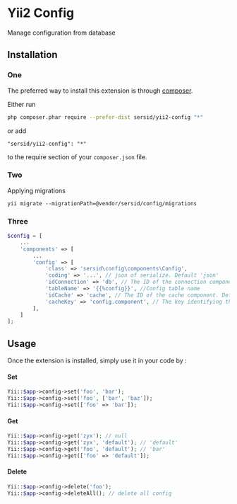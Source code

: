 Yii2 Config
======
Manage configuration from database

Installation
------------

### One
The preferred way to install this extension is through [composer](http://getcomposer.org/download/).

Either run

```sh
php composer.phar require --prefer-dist sersid/yii2-config "*"
```

or add

```
"sersid/yii2-config": "*"
```

to the require section of your `composer.json` file.



### Two

Applying migrations

```
yii migrate --migrationPath=@vendor/sersid/config/migrations
```



### Three
```php
$config = [
    ...
    'components' => [
        ...
        'config' => [
            'class' => 'sersid\config\components\Config',
            'coding' => '...', // json of serialize. Default 'json'
            'idConnection' => 'db', // The ID of the connection component
            'tableName' => '{{%config}}', //Config table name
            'idCache' => 'cache', // The ID of the cache component. Default null (no caching)
            'cacheKey' => 'config.component', // The key identifying the value to be cached
        ],
    ]
];
```

Usage
-----

Once the extension is installed, simply use it in your code by  :

#### Set
```php
Yii::$app->config->set('foo', 'bar');
Yii::$app->config->set('foo', ['bar', 'baz']);
Yii::$app->config->set(['foo' => 'bar']);
```

#### Get
```php
Yii::$app->config->get('zyx'); // null
Yii::$app->config->get('zyx', 'default'); // 'default'
Yii::$app->config->get('foo', 'default'); // 'bar'
Yii::$app->config->get(['foo' => 'default']);
```

#### Delete
```php
Yii::$app->config->delete('foo');
Yii::$app->config->deleteAll(); // delete all config
```
